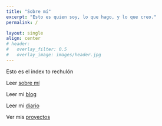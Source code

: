 ```yaml
---
title: "Sobre mí"
excerpt: "Esto es quien soy, lo que hago, y lo que creo."
permalink: /

layout: single
align: center
# header:
#   overlay_filter: 0.5
#   overlay_image: images/header.jpg
---
```


Esto es el index to rechulón

Leer [sobre mí](/about)

Leer mi [blog](/blog)

Leer mi [diario](/diario)

Ver mis [proyectos](/proyectos)
